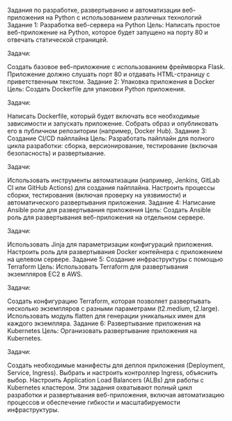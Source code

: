 Задания по разработке, развертыванию и автоматизации веб-приложения на Python с использованием различных технологий
Задание 1: Разработка веб-сервера на Python
Цель: Написать простое веб-приложение на Python, которое будет запущено на порту 80 и отвечать статической страницей.
 
Задачи:
 
Создать базовое веб-приложение с использованием фреймворка Flask.
Приложение должно слушать порт 80 и отдавать HTML-страницу с приветственным текстом.
Задание 2: Упаковка приложения в Docker
Цель: Создать Dockerfile для упаковки Python приложения.
 
Задачи:
 
Написать Dockerfile, который будет включать все необходимые зависимости и запускать приложение.
Собрать образ и опубликовать его в публичном репозитории (например, Docker Hub).
Задание 3: Создание CI/CD пайплайна
Цель: Разработать пайплайн для полного цикла разработки: сборка, версионирование, тестирование (включая безопасность) и развертывание.
 
Задачи:
 
Использовать инструменты автоматизации (например, Jenkins, GitLab CI или GitHub Actions) для создания пайплайна.
Настроить процессы сборки, тестирования (включая проверку на уязвимости) и автоматического развертывания приложения.
Задание 4: Написание Ansible роли для развертывания приложения
Цель: Создать Ansible роль для развертывания веб-приложения на отдельном сервере.
 
Задачи:
 
Использовать Jinja для параметризации конфигураций приложения.
Настроить роль для развертывания Docker контейнера с приложением на целевом сервере.
Задание 5: Создание инфраструктуры с помощью Terraform
Цель: Использовать Terraform для развертывания экземпляров EC2 в AWS.
 
Задачи:
 
Создать конфигурацию Terraform, которая позволяет развертывать несколько экземпляров с разными параметрами (t2.medium, t2.large).
Использовать модуль flatten для генерации уникальных имен для каждого экземпляра.
Задание 6: Развертывание приложения на Kubernetes
Цель: Организовать развертывание приложения на Kubernetes.
 
Задачи:
 
Создать необходимые манифесты для деплоя приложения (Deployment, Service, Ingress).
Выбрать и настроить контроллер Ingress, объяснить выбор.
Настроить Application Load Balancers (ALBs) для работы с Kubernetes кластером.
Эти задания охватывают полный цикл разработки и развертывания веб-приложения, включая автоматизацию процессов и обеспечение гибкости и масштабируемости инфраструктуры.
